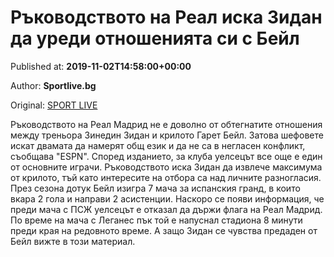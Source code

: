 
# Ръководството на Реал иска Зидан да уреди отношенията си с Бейл

Published at: **2019-11-02T14:58:00+00:00**

Author: **Sportlive.bg**

Original: [SPORT LIVE](https://www.sportlive.bg/worldfootball/spain/rykovodstvoto-na-real-iska-zidan-da-uredi-otnosheniqta-si-s-bejl-1391089.html)

Ръководството на Реал Мадрид не е доволно от обтегнатите отношения между треньора Зинедин Зидан и крилото Гарет Бейл. Затова шефовете искат двамата да намерят общ език и да не са в негласен конфликт, съобщава "ESPN".
Според изданието, за клуба уелсецът все още е един от основните играчи. Ръководството иска Зидан да извлече максимума от крилото, тъй като интересите на отбора са над личните разногласия.
През сезона дотук Бейл изигра 7 мача за испанския гранд, в които вкара 2 гола и направи 2 асистенции. Наскоро се появи информация, че преди мача с ПСЖ уелсецът е отказал да държи флага на Реал Мадрид. По време на мача с Леганес пък той е напуснал стадиона 8 минути преди края на редовното време. А защо Зидан се чувства предаден от Бейл вижте в този материал.
